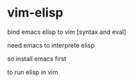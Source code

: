 # vim-elisp

bind emacs elisp to vim [syntax and eval]

need emacs to interprete elisp

so install emacs first

<C-x><C-e> to run elisp in vim
